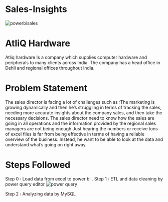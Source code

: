 # Sales-Insights
![powerbisales](https://github.com/Jgithub02/Sales-Insights/assets/164842901/506e4986-ed90-4c32-bad1-586a0dec6403)
# AtliQ Hardware
Atliq hardware  Is a company which supplies computer hardware and peripherals to many clients across India. 
The company has a head office in Dehli and regional offices throughout India.

# Problem Statement 
The sales director is facing a lot of challenges such as :The marketing is growing dynamically and then he’s struggling in terms of tracking the sales, needing more accurate insights about the company sales, and then take the necessary decisions.
The sales director need to know how the sales are going in all operations and the information provided by the regional sales managers are not being enough.Just hearing the numbers or receive tons of excel files is far from being effective in terms of having a reliable overview of the business. Instead, he want to be able to look at the data and understand what’s going on right away.
# Steps Followed 
Step 0 : Load data from excel to power bi .
Step 1 : ETL and data cleaning by power query editor 
![power query](https://github.com/Jgithub02/Sales-Insights/assets/164842901/5e6a80de-3b4b-4c3b-af26-d55783c5d8a8)

Step 2 : Analyzing data by MySQL 

